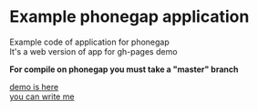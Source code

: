 # Example phonegap application
Example code of application for phonegap  
It's a web version of app for gh-pages demo  

**For compile on phonegap you must take a "master" branch**

[demo is here](https://b1mmy.github.io/uscreen/)  
[you can write me](https://vk.com/bimmy)  
